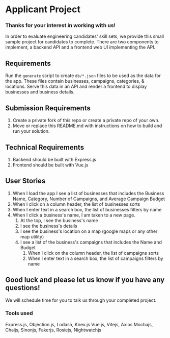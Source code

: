 # Applicant Project

### Thanks for your interest in working with us!

In order to evaluate engineering candidates' skill sets, we provide this small sample project for candidates to complete. There are two components to implement, a backend API and a frontend web UI implementing the API.

## Requirements

Run the `generate` script to create `db/*.json` files to be used as the data for the app. These files contain businesses, campaigns, categories, & locations. Serve this data in an API and render a frontend to display businesses and business details.

## Submission Requirements

1. Create a private fork of this repo or create a private repo of your own.
2. Move or replace this README.md with instructions on how to build and run your solution.

## Technical Requirements

1. Backend should be built with Express.js
2. Frontend should be built with Vue.js

## User Stories

1. When I load the app I see a list of businesses that includes the Business Name, Category, Number of Campaigns, and Average Campaign Budget
2. When I click on a column header, the list of businesses sorts
3. When I enter text in a search box, the list of businesses filters by name
4. When I click a business's name, I am taken to a new page.
    1. At the top, I see the business's name
    1. I see the business's details
    1. I see the business's location on a map (google maps or any other map utility)
    1. I see a list of the business's campaigns that includes the Name and Budget
        1. When I click on the column header, the list of campaigns sorts
        2. When I enter text in a search box, the list of campaigns filters by name

## Good luck and please let us know if you have any questions!

We will schedule time for you to talk us through your completed project.

### Tools used

Express.js, Objection.js, Lodash, Knex.js
Vue.js, Vitejs, Axios
Mochajs, Chaijs, Sinonjs, Fakerjs, Rosiejs, Nightwatchjs
